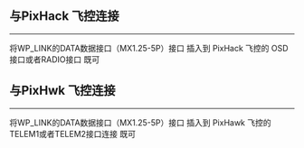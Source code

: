 ## 与PixHack 飞控连接

---

将WP\_LINK的DATA数据接口（MX1.25-5P）接口  插入到 PixHack 飞控的 OSD接口或者RADIO接口 既可





## 与PixHwk 飞控连接

---

将WP\_LINK的DATA数据接口（MX1.25-5P）接口  插入到 PixHawk 飞控的TELEM1或者TELEM2接口连接 既可



